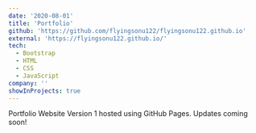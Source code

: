 ```yaml
---
date: '2020-08-01'
title: 'Portfolio'
github: 'https://github.com/flyingsonu122/flyingsonu122.github.io'
external: 'https://flyingsonu122.github.io/'
tech:
  - Bootstrap
  - HTML
  - CSS
  - JavaScript
company: ''
showInProjects: true
---
```


Portfolio Website Version 1 hosted using GitHub Pages. Updates coming soon!
